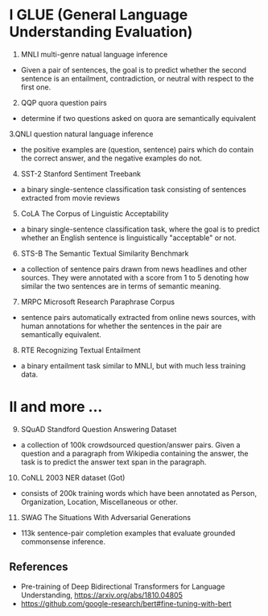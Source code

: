 # I GLUE (General Language Understanding Evaluation)

1. MNLI multi-genre natual language inference

+ Given a pair of sentences, the goal is to predict whether the second sentence is an entailment, contradiction, or
neutral with respect to the first one.

2. QQP quora question pairs

+ determine if two questions asked on quora are semantically equivalent

3.QNLI question natural language inference 

+ the positive examples are (question, sentence) pairs which do contain the correct answer, and the negative examples do not.

4. SST-2 Stanford Sentiment Treebank

+ a binary single-sentence classification task consisting of sentences extracted from movie reviews

5. CoLA The Corpus of Linguistic Acceptability

+ a binary single-sentence classification task, where the goal is to predict whether an English sentence is linguistically "acceptable" or not.

6. STS-B The Semantic Textual Similarity Benchmark 

+ a collection of sentence pairs drawn from news headlines and other sources. They were annotated with a score from 1 to 5 denoting how similar the two sentences are in terms of semantic meaning.

7. MRPC Microsoft Research Paraphrase Corpus

+ sentence pairs automatically extracted from online news sources, with human annotations for whether the sentences in the pair are semantically equivalent.

8. RTE Recognizing Textual Entailment

+ a binary entailment task similar to MNLI, but with much less training data.

# II and more ...

9. SQuAD Standford Question Answering Dataset

+ a collection of 100k crowdsourced question/answer pairs. Given a question and a paragraph from Wikipedia containing the answer, the task is to predict the answer text span in the paragraph.

10. CoNLL 2003 NER dataset (Got)

+ consists of 200k training words which have been annotated as Person, Organization, Location, Miscellaneous or other.

11. SWAG The Situations With Adversarial Generations

+ 113k sentence-pair completion examples that evaluate grounded commonsense inference.






## References

+ Pre-training of Deep Bidirectional Transformers for Language Understanding, https://arxiv.org/abs/1810.04805
+ https://github.com/google-research/bert#fine-tuning-with-bert



